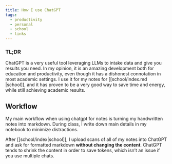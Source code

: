 ```yaml
---
title: How I use ChatGPT
tags:
  - productivity
  - personal
  - school
  - links
---
```

### TL;DR

ChatGPT is a very useful tool leveraging LLMs to intake data and give you results you need. In my opinion, it is an amazing development both for education and productivity, even though it has a dishonest connotation in most academic settings. I use it for my notes for [[school/index.md |school]], and it has proven to be a very good way to save time and energy, while still achieving academic results. 

## Workflow
  
My main workflow when using chatgpt for notes is turning my handwritten notes into markdown. During class, I write down main details in my notebook to minimize distractions. 

After [[school/index|school]], I upload scans of all of my notes into ChatGPT and ask for formatted markdown **without changing the content**. ChatGPT tends to shrink the content in order to save tokens, which isn’t an issue if you use multiple chats. 

